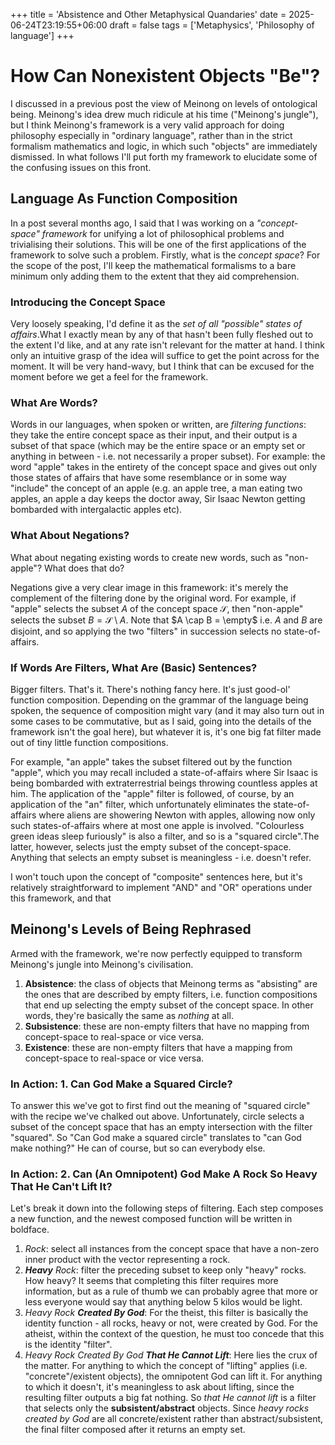 +++
title = 'Absistence and Other Metaphysical Quandaries'
date = 2025-06-24T23:19:55+06:00
draft = false
tags = ['Metaphysics', 'Philosophy of language']
+++
# How Can Nonexistent Objects "Be"?
I discussed in a previous post the view of Meinong on levels of ontological being. Meinong's idea drew much ridicule at his time ("Meinong's jungle"), but I think Meinong's framework is a very valid approach for doing philosophy especially in "ordinary language", rather than in the strict formalism mathematics and logic, in which such "objects" are immediately dismissed. In what follows I'll put forth my framework to elucidate some of the confusing issues on this front.

## Language As Function Composition
In a post several months ago, I said that I was working on a *"concept-space" framework* for unifying a lot of philosophical problems and trivialising their solutions. This will be one of the first applications of the framework to solve such a problem. Firstly, what is the *concept space*? For the scope of the post, I'll keep the mathematical formalisms to a bare minimum only adding them to the extent that they aid comprehension.

### Introducing the Concept Space 
Very loosely speaking, I'd define it as the *set of all "possible" states of affairs*.What I exactly mean by any of that hasn't been fully fleshed out to the extent I'd like, and at any rate isn't relevant for the matter at hand. I think only an intuitive grasp of the idea will suffice to get the point across for the moment. It will be very hand-wavy, but I think that can be excused for the moment before we get a feel for the framework.

### What Are Words?
Words in our languages, when spoken or written, are *filtering functions*: they take the entire concept space as their input, and their output is a subset of that space (which may be the entire space or an empty set or anything in between - i.e. not necessarily a proper subset). For example: the word "apple" takes in the entirety of the concept space and gives out only those states of affairs that have some resemblance or in some way "include" the concept of an apple (e.g. an apple tree, a man eating two apples, an apple a day keeps the doctor away, Sir Isaac Newton getting bombarded with intergalactic apples etc).

### What About Negations?
What about negating existing words to create new words, such as "non-apple"? What does that do?

Negations give a very clear image in this framework: it's merely the complement of the filtering done by the original word. For example, if "apple" selects the subset $A$ of the concept space $\mathcal{S}$, then "non-apple" selects the subset $B = \mathcal{S} \setminus A$. Note that $A \cap B = \empty$ i.e. $A$ and $B$ are disjoint, and so applying the two "filters" in succession selects no state-of-affairs.

### If Words Are Filters, What Are (Basic) Sentences?
Bigger filters. That's it. There's nothing fancy here. It's just good-ol' function composition. Depending on the grammar of the language being spoken, the sequence of composition might vary (and it may also turn out in some cases to be commutative, but as I said, going into the details of the framework isn't the goal here), but whatever it is, it's one big fat filter made out of tiny little function compositions. 

For example, "an apple" takes the subset filtered out by the function "apple", which you may recall included a state-of-affairs where Sir Isaac is being bombarded with extraterrestrial beings throwing countless apples at him. The application of the "apple" filter is followed, of course, by an application of the "an" filter, which unfortunately eliminates the state-of-affairs where aliens are showering Newton with apples, allowing now only such states-of-affairs where at most one apple is involved. "Colourless green ideas sleep furiously" is also a filter, and so is a "squared circle".The latter, however, selects just the empty subset of the concept-space. Anything that selects an empty subset is meaningless - i.e. doesn't refer.

I won't touch upon the concept of "composite" sentences here, but it's relatively straightforward to implement "AND" and "OR" operations under this framework, and that


## Meinong's Levels of Being Rephrased
Armed with the framework, we're now perfectly equipped to transform Meinong's jungle into Meinong's civilisation. 

1. **Absistence**: the class of objects that Meinong terms as "absisting" are the ones that are described by empty filters, i.e. function compositions that end up selecting the empty subset of the concept space. In other words, they're basically the same as *nothing* at all.
2. **Subsistence**: these are non-empty filters that have no mapping from concept-space to real-space or vice versa.
3. **Existence**: these are non-empty filters that have a mapping from concept-space to real-space or vice versa.

### In Action: 1. Can God Make a Squared Circle?
To answer this we've got to first find out the meaning of "squared circle" with the recipe we've chalked out above. Unfortunately, circle selects a subset of the concept space that has an empty intersection with the filter "squared". So "Can God make a squared circle" translates to "can God make nothing?" He can of course, but so can everybody else. 

### In Action: 2. Can (An Omnipotent) God Make A Rock So Heavy That He Can't Lift It?
Let's break it down into the following steps of filtering. Each step composes a new function, and the newest composed function will be written in boldface.

1. *Rock*: select all instances from the concept space that have a non-zero inner product with the vector representing a rock.
2. ***Heavy** Rock*: filter the preceding subset to keep only "heavy" rocks. How heavy? It seems that completing this filter requires more information, but as a rule of thumb we can probably agree that more or less everyone would say that anything below 5 kilos would be light.
3. *Heavy Rock **Created By God***: For the theist, this filter is basically the identity function - all rocks, heavy or not, were created by God. For the atheist, within the context of the question, he must too concede that this is the identity "filter".
4. *Heavy Rock Created By God **That He Cannot Lift***: Here lies the crux of the matter. For anything to which the concept of "lifting" applies (i.e. "concrete"/existent objects), the omnipotent God can lift it. For anything to which it doesn't, it's meaningless to ask about lifting, since the resulting filter outputs a big fat nothing. So *that He cannot lift* is a filter that selects only the **subsistent/abstract** objects. Since *heavy rocks created by God* are all concrete/existent rather than abstract/subsistent, the final filter composed after it returns an empty set. 
